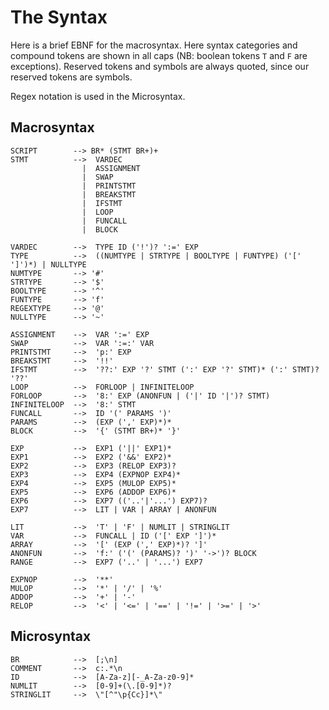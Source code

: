 The Syntax
==========

Here is a brief EBNF for the macrosyntax.  Here syntax categories and compound tokens are shown in all 
caps (NB: boolean tokens `T` and `F` are exceptions). Reserved tokens and symbols are always quoted, 
since our reserved tokens are symbols.  

Regex notation is used in the Microsyntax.

Macrosyntax
-----------

    SCRIPT        --> BR* (STMT BR+)+
    STMT          -->  VARDEC 
                    |  ASSIGNMENT
                    |  SWAP
                    |  PRINTSTMT
                    |  BREAKSTMT
                    |  IFSTMT
                    |  LOOP
                    |  FUNCALL
                    |  BLOCK
    
    VARDEC        -->  TYPE ID ('!')? ':=' EXP 
    TYPE          -->  ((NUMTYPE | STRTYPE | BOOLTYPE | FUNTYPE) ('[' ']')*) | NULLTYPE
    NUMTYPE       --> '#'
    STRTYPE       --> '$'
    BOOLTYPE      --> '^'
    FUNTYPE       --> 'f'
    REGEXTYPE     --> '@'
    NULLTYPE      --> '~'
    
    ASSIGNMENT    -->  VAR ':=' EXP
    SWAP          -->  VAR ':=:' VAR
    PRINTSTMT     -->  'p:' EXP
    BREAKSTMT     -->  '!!' 
    IFSTMT        -->  '??:' EXP '?' STMT (':' EXP '?' STMT)* (':' STMT)? '??' 
    LOOP          -->  FORLOOP | INFINITELOOP
    FORLOOP       -->  '8:' EXP (ANONFUN | ('|' ID '|')? STMT)
    INFINITELOOP  -->  '8:' STMT
    FUNCALL       -->  ID '(' PARAMS ')'
    PARAMS        -->  (EXP (',' EXP)*)*
    BLOCK         -->  '{' (STMT BR+)* '}'
        
    EXP           -->  EXP1 ('||' EXP1)*
    EXP1          -->  EXP2 ('&&' EXP2)* 
    EXP2          -->  EXP3 (RELOP EXP3)?
    EXP3          -->  EXP4 (EXPNOP EXP4)*
    EXP4          -->  EXP5 (MULOP EXP5)*
    EXP5          -->  EXP6 (ADDOP EXP6)*
    EXP6          -->  EXP7 (('..'|'...') EXP7)?
    EXP7          -->  LIT | VAR | ARRAY | ANONFUN
    
    LIT           -->  'T' | 'F' | NUMLIT | STRINGLIT
    VAR           -->  FUNCALL | ID ('[' EXP ']')*
    ARRAY         -->  '[' (EXP (',' EXP)*)? ']'
    ANONFUN       -->  'f:' ('(' (PARAMS)? ')' '->')? BLOCK
    RANGE         -->  EXP7 ('..' | '...') EXP7

    EXPNOP        -->  '**'
    MULOP         -->  '*' | '/' | '%' 
    ADDOP         -->  '+' | '-'
    RELOP         -->  '<' | '<=' | '==' | '!=' | '>=' | '>' 
    
Microsyntax
-----------

    BR            -->  [;\n]
    COMMENT       -->  c:.*\n
    ID            -->  [A-Za-z][-_A-Za-z0-9]*
    NUMLIT        -->  [0-9]+(\.[0-9]*)?
    STRINGLIT     -->  \"[^"\p{Cc}]*\"
